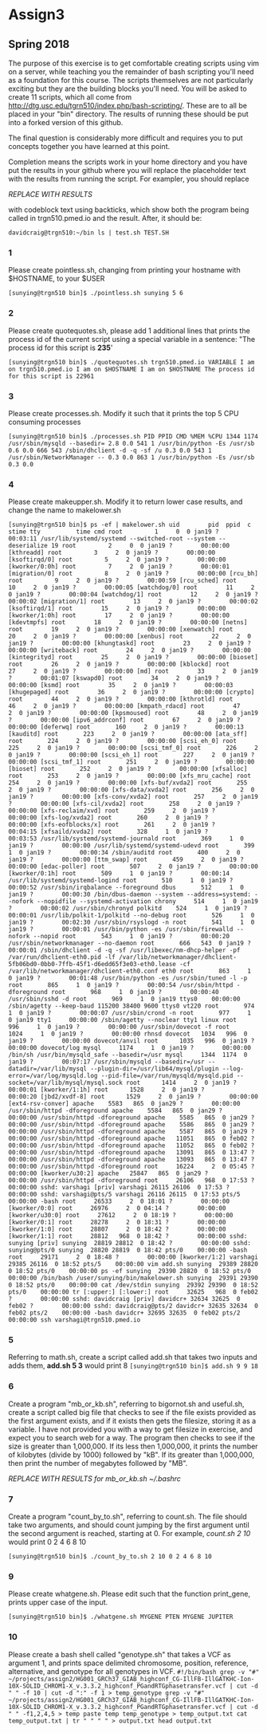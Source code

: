 # Assign3
## Spring 2018

The purpose of this exercise is to get comfortable creating scripts using vim on a server, while teaching you the remainder of bash scripting you'll need as a foundation for this course. The scripts themselves are not particularly exciting but they are the building blocks you'll need.  You will be asked to create 11 scripts, which all come from http://dtg.usc.edu/tgrn510/index.php/bash-scripting/.  These are to all be placed in your "bin" directory. The results of running these should be put into a forked version of this github. 

The final question is considerably more difficult and requires you to put concepts together you have learned at this point.

 Completion means the scripts work in your home directory and you have put the results in your github where you will replace the placeholder text with the results from running the script. For exampler, you should replace

*REPLACE WITH RESULTS*

with codeblock text using backticks, which show both the program being called in trgn510.pmed.io and the result.  After, it should be:

`
davidcraig@trgn510:~/bin ls | test.sh
TEST.SH
`

### 1
Please create pointless.sh, changing from printing your hostname with $HOSTNAME, to your $USER

`[sunying@trgn510 bin]$ ./pointless.sh
sunying
5
6`

### 2
Please create quotequotes.sh, please add 1 additional lines that prints the process id of the current script using a special variable in a sentence: "The process id for this script is **235**'

`[sunying@trgn510 bin]$ ./quotequotes.sh
trgn510.pmed.io
VARIABLE
I am on trgn510.pmed.io
I am on $HOSTNAME
I am on $HOSTNAME
The process id for this script is 22961`

### 3
Please create processes.sh.  Modify it such that it prints the top 5 CPU consuming processes

`[sunying@trgn510 bin]$ ./processes.sh
PID PPID CMD %MEM %CPU 1344 1174 /usr/sbin/mysqld --basedir= 2.8 0.0 541 1 /usr/bin/python -Es /usr/sb 0.6 0.0 666 543 /sbin/dhclient -d -q -sf /u 0.3 0.0 543 1 /usr/sbin/NetworkManager -- 0.3 0.0 863 1 /usr/bin/python -Es /usr/sb 0.3 0.0`

### 4
Please create makeupper.sh.  Modify it to return lower case results, and change the name to makelower.sh

`[sunying@trgn510 bin]$ ps -ef | makelower.sh
uid        pid  ppid  c stime tty          time cmd
root         1     0  0 jan19 ?        00:03:11 /usr/lib/systemd/systemd --switched-root --system --deserialize 19
root         2     0  0 jan19 ?        00:00:00 [kthreadd]
root         3     2  0 jan19 ?        00:00:00 [ksoftirqd/0]
root         5     2  0 jan19 ?        00:00:00 [kworker/0:0h]
root         7     2  0 jan19 ?        00:00:01 [migration/0]
root         8     2  0 jan19 ?        00:00:00 [rcu_bh]
root         9     2  0 jan19 ?        00:00:59 [rcu_sched]
root        10     2  0 jan19 ?        00:00:05 [watchdog/0]
root        11     2  0 jan19 ?        00:00:04 [watchdog/1]
root        12     2  0 jan19 ?        00:00:02 [migration/1]
root        13     2  0 jan19 ?        00:00:02 [ksoftirqd/1]
root        15     2  0 jan19 ?        00:00:00 [kworker/1:0h]
root        17     2  0 jan19 ?        00:00:00 [kdevtmpfs]
root        18     2  0 jan19 ?        00:00:00 [netns]
root        19     2  0 jan19 ?        00:00:00 [xenwatch]
root        20     2  0 jan19 ?        00:00:00 [xenbus]
root        22     2  0 jan19 ?        00:00:00 [khungtaskd]
root        23     2  0 jan19 ?        00:00:00 [writeback]
root        24     2  0 jan19 ?        00:00:00 [kintegrityd]
root        25     2  0 jan19 ?        00:00:00 [bioset]
root        26     2  0 jan19 ?        00:00:00 [kblockd]
root        27     2  0 jan19 ?        00:00:00 [md]
root        33     2  0 jan19 ?        00:01:07 [kswapd0]
root        34     2  0 jan19 ?        00:00:00 [ksmd]
root        35     2  0 jan19 ?        00:00:03 [khugepaged]
root        36     2  0 jan19 ?        00:00:00 [crypto]
root        44     2  0 jan19 ?        00:00:00 [kthrotld]
root        46     2  0 jan19 ?        00:00:00 [kmpath_rdacd]
root        47     2  0 jan19 ?        00:00:00 [kpsmoused]
root        48     2  0 jan19 ?        00:00:00 [ipv6_addrconf]
root        67     2  0 jan19 ?        00:00:00 [deferwq]
root       160     2  0 jan19 ?        00:00:13 [kauditd]
root       223     2  0 jan19 ?        00:00:00 [ata_sff]
root       224     2  0 jan19 ?        00:00:00 [scsi_eh_0]
root       225     2  0 jan19 ?        00:00:00 [scsi_tmf_0]
root       226     2  0 jan19 ?        00:00:00 [scsi_eh_1]
root       227     2  0 jan19 ?        00:00:00 [scsi_tmf_1]
root       251     2  0 jan19 ?        00:00:00 [bioset]
root       252     2  0 jan19 ?        00:00:00 [xfsalloc]
root       253     2  0 jan19 ?        00:00:00 [xfs_mru_cache]
root       254     2  0 jan19 ?        00:00:00 [xfs-buf/xvda2]
root       255     2  0 jan19 ?        00:00:00 [xfs-data/xvda2]
root       256     2  0 jan19 ?        00:00:00 [xfs-conv/xvda2]
root       257     2  0 jan19 ?        00:00:00 [xfs-cil/xvda2]
root       258     2  0 jan19 ?        00:00:00 [xfs-reclaim/xvd]
root       259     2  0 jan19 ?        00:00:00 [xfs-log/xvda2]
root       260     2  0 jan19 ?        00:00:00 [xfs-eofblocks/x]
root       261     2  0 jan19 ?        00:04:15 [xfsaild/xvda2]
root       328     1  0 jan19 ?        00:03:53 /usr/lib/systemd/systemd-journald
root       369     1  0 jan19 ?        00:00:00 /usr/lib/systemd/systemd-udevd
root       399     1  0 jan19 ?        00:00:34 /sbin/auditd
root       400     2  0 jan19 ?        00:00:00 [ttm_swap]
root       459     2  0 jan19 ?        00:00:00 [edac-poller]
root       507     2  0 jan19 ?        00:00:00 [kworker/0:1h]
root       509     1  0 jan19 ?        00:00:14 /usr/lib/systemd/systemd-logind
root       510     1  0 jan19 ?        00:00:52 /usr/sbin/irqbalance --foreground
dbus       512     1  0 jan19 ?        00:00:30 /bin/dbus-daemon --system --address=systemd: --nofork --nopidfile --systemd-activation
chrony     514     1  0 jan19 ?        00:00:02 /usr/sbin/chronyd
polkitd    524     1  0 jan19 ?        00:00:01 /usr/lib/polkit-1/polkitd --no-debug
root       526     1  0 jan19 ?        00:02:30 /usr/sbin/rsyslogd -n
root       541     1  0 jan19 ?        00:00:01 /usr/bin/python -es /usr/sbin/firewalld --nofork --nopid
root       543     1  0 jan19 ?        00:00:20 /usr/sbin/networkmanager --no-daemon
root       666   543  0 jan19 ?        00:00:01 /sbin/dhclient -d -q -sf /usr/libexec/nm-dhcp-helper -pf /var/run/dhclient-eth0.pid -lf /var/lib/networkmanager/dhclient-5fb06bd0-0bb0-7ffb-45f1-d6edd65f3e03-eth0.lease -cf /var/lib/networkmanager/dhclient-eth0.conf eth0
root       863     1  0 jan19 ?        00:01:48 /usr/bin/python -es /usr/sbin/tuned -l -p
root       865     1  0 jan19 ?        00:00:54 /usr/sbin/httpd -dforeground
root       968     1  0 jan19 ?        00:00:40 /usr/sbin/sshd -d
root       969     1  0 jan19 ttys0    00:00:00 /sbin/agetty --keep-baud 115200 38400 9600 ttys0 vt220
root       974     1  0 jan19 ?        00:00:07 /usr/sbin/crond -n
root       977     1  0 jan19 tty1     00:00:00 /sbin/agetty --noclear tty1 linux
root       996     1  0 jan19 ?        00:00:00 /usr/sbin/dovecot -f
root      1024     1  0 jan19 ?        00:00:00 rhnsd
dovecot   1034   996  0 jan19 ?        00:00:00 dovecot/anvil
root      1035   996  0 jan19 ?        00:00:00 dovecot/log
mysql     1174     1  0 jan19 ?        00:00:00 /bin/sh /usr/bin/mysqld_safe --basedir=/usr
mysql     1344  1174  0 jan19 ?        00:07:17 /usr/sbin/mysqld --basedir=/usr --datadir=/var/lib/mysql --plugin-dir=/usr/lib64/mysql/plugin --log-error=/var/log/mysqld.log --pid-file=/var/run/mysqld/mysqld.pid --socket=/var/lib/mysql/mysql.sock
root      1414     2  0 jan19 ?        00:00:01 [kworker/1:1h]
root      1528     2  0 jan19 ?        00:00:20 [jbd2/xvdf-8]
root      1529     2  0 jan19 ?        00:00:00 [ext4-rsv-conver]
apache    5583   865  0 jan29 ?        00:00:00 /usr/sbin/httpd -dforeground
apache    5584   865  0 jan29 ?        00:00:00 /usr/sbin/httpd -dforeground
apache    5585   865  0 jan29 ?        00:00:00 /usr/sbin/httpd -dforeground
apache    5586   865  0 jan29 ?        00:00:00 /usr/sbin/httpd -dforeground
apache    5587   865  0 jan29 ?        00:00:00 /usr/sbin/httpd -dforeground
apache   11051   865  0 feb02 ?        00:00:00 /usr/sbin/httpd -dforeground
apache   11052   865  0 feb02 ?        00:00:00 /usr/sbin/httpd -dforeground
apache   13091   865  0 13:47 ?        00:00:00 /usr/sbin/httpd -dforeground
apache   13093   865  0 13:47 ?        00:00:00 /usr/sbin/httpd -dforeground
root     16224     2  0 05:45 ?        00:00:00 [kworker/u30:2]
apache   25847   865  0 jan29 ?        00:00:00 /usr/sbin/httpd -dforeground
root     26106   968  0 17:53 ?        00:00:00 sshd: varshagi [priv]
varshagi 26115 26106  0 17:53 ?        00:00:00 sshd: varshagi@pts/5
varshagi 26116 26115  0 17:53 pts/5    00:00:00 -bash
root     26533     2  0 18:01 ?        00:00:00 [kworker/0:0]
root     26976     2  0 04:14 ?        00:00:00 [kworker/u30:0]
root     27612     2  0 18:19 ?        00:00:00 [kworker/0:1]
root     28278     2  0 18:31 ?        00:00:00 [kworker/1:0]
root     28807     2  0 18:42 ?        00:00:00 [kworker/1:1]
root     28812   968  0 18:42 ?        00:00:00 sshd: sunying [priv]
sunying  28819 28812  0 18:42 ?        00:00:00 sshd: sunying@pts/0
sunying  28820 28819  0 18:42 pts/0    00:00:00 -bash
root     29171     2  0 18:48 ?        00:00:00 [kworker/1:2]
varshagi 29385 26116  0 18:52 pts/5    00:00:00 vim add.sh
sunying  29389 28820  0 18:52 pts/0    00:00:00 ps -ef
sunying  29390 28820  0 18:52 pts/0    00:00:00 /bin/bash /user/sunying/bin/makelower.sh
sunying  29391 29390  0 18:52 pts/0    00:00:00 cat /dev/stdin
sunying  29392 29390  0 18:52 pts/0    00:00:00 tr [:upper:] [:lower:]
root     32625   968  0 feb02 ?        00:00:00 sshd: davidcraig [priv]
davidcr+ 32634 32625  0 feb02 ?        00:00:00 sshd: davidcraig@pts/2
davidcr+ 32635 32634  0 feb02 pts/2    00:00:00 -bash
davidcr+ 32695 32635  0 feb02 pts/2    00:00:00 ssh varshagi@trgn510.pmed.io`

### 5
Referring to math.sh, create a script called add.sh that takes two inputs and adds them, **add.sh 5 3** would print 8
`[sunying@trgn510 bin]$ add.sh 9 9
18`

### 6
Create a program "mb_or_kb.sh", referring to bigornot.sh and useful.sh, create a script called big file that checks to see if the file exists provided as the first argument exists, and if it exists then gets the filesize, storing it as a variable. I have not provided you with a way to get filesize in exercise, and expect you to search web for a way.  The program then checks to see if the size is greater than 1,000,000.  If its less then 1,000,000, it prints the number of kilobytes (divide by 1000) followed by "kB".  If its greater than 1,000,000, then print the number of megabytes followed by "MB".

*REPLACE WITH RESULTS for mb_or_kb.sh ~/.bashrc*

### 7
Create a program "count_by_to.sh", referring to count.sh.  The file should take two arguments, and should count jumping by the first argument until the second argument is reached, starting at 0.  For example, *count.sh 2 10* would print 0 2 4 6 8 10

`[sunying@trgn510 bin]$ ./count_by_to.sh 2 10
0
2
4
6
8
10`

### 9
Please create whatgene.sh.  Please edit such that the function print_gene, prints upper case of the input.

`[sunying@trgn510 bin]$ ./whatgene.sh
MYGENE PTEN
MYGENE JUPITER`

### 10
Please create a bash shell called "genotype.sh" that takes a VCF as argument 1, and prints space delimited chromosome, position, reference, alternative, and genotype for all genotypes in VCF.
`#!/bin/bash
grep -v "#" ~/projects/assign2/HG001_GRCh37_GIAB_highconf_CG-IllFB-IllGATKHC-Ion-10X-SOLID_CHROM1-X_v.3.3.2_highconf_PGandRTGphasetransfer.vcf | cut -d " " -f 10 | cut -d ":" -f 1 > temp_genotype
grep -v "#" ~/projects/assign2/HG001_GRCh37_GIAB_highconf_CG-IllFB-IllGATKHC-Ion-10X-SOLID_CHROM1-X_v.3.3.2_highconf_PGandRTGphasetransfer.vcf | cut -d " " -f1,2,4,5 > temp paste temp temp_genotype > temp_output.txt cat temp_output.txt | tr " " " " > output.txt head output.txt`
